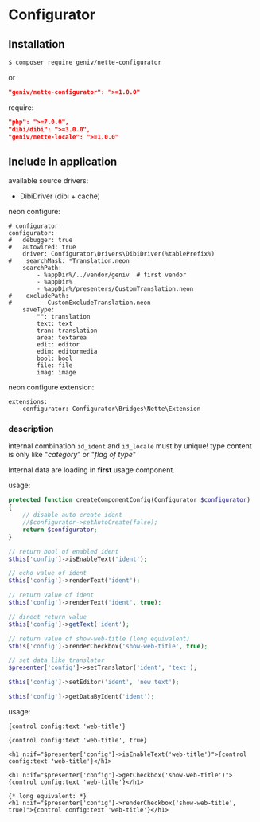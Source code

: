 Configurator
============

Installation
------------

```sh
$ composer require geniv/nette-configurator
```
or
```json
"geniv/nette-configurator": ">=1.0.0"
```

require:
```json
"php": ">=7.0.0",
"dibi/dibi": ">=3.0.0",
"geniv/nette-locale": ">=1.0.0"
```

Include in application
----------------------

available source drivers:
- DibiDriver (dibi + cache)

neon configure:
```neon
# configurator
configurator:
#   debugger: true
#   autowired: true
    driver: Configurator\Drivers\DibiDriver(%tablePrefix%)
#    searchMask: *Translation.neon
    searchPath:
        - %appDir%/../vendor/geniv  # first vendor
        - %appDir%
        - %appDir%/presenters/CustomTranslation.neon
#    excludePath:
#        - CustomExcludeTranslation.neon
    saveType:
        "": translation
        text: text
        tran: translation
        area: textarea
        edit: editor
        edim: editormedia
        bool: bool
        file: file
        imag: image
```

neon configure extension:
```neon
extensions:
    configurator: Configurator\Bridges\Nette\Extension
```

### description
internal combination `id_ident` and `id_locale` must by unique! type content is only like "_category_" or "_flag of type_"

Internal data are loading in **first** usage component.

usage:
```php
protected function createComponentConfig(Configurator $configurator)
{
    // disable auto create ident
    //$configurator->setAutoCreate(false);
    return $configurator;
}
```

```php
// return bool of enabled ident
$this['config']->isEnableText('ident');

// echo value of ident
$this['config']->renderText('ident');

// return value of ident
$this['config']->renderText('ident', true);

// direct return value
$this['config']->getText('ident');

// return value of show-web-title (long equivalent)
$this['config']->renderCheckbox('show-web-title', true);

// set data like translator
$presenter['config']->setTranslator('ident', 'text');

$this['config']->setEditor('ident', 'new text');

$this['config']->getDataByIdent('ident');
```

usage:
```latte
{control config:text 'web-title'}

{control config:text 'web-title', true}

<h1 n:if="$presenter['config']->isEnableText('web-title')">{control config:text 'web-title'}</h1>

<h1 n:if="$presenter['config']->getCheckbox('show-web-title')">{control config:text 'web-title'}</h1>

{* long equivalent: *}
<h1 n:if="$presenter['config']->renderCheckbox('show-web-title', true)">{control config:text 'web-title'}</h1>
```

